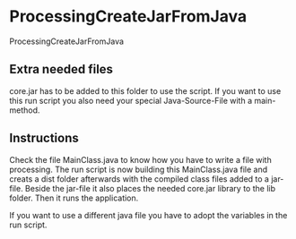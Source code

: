 # ProcessingCreateJarFromJava
ProcessingCreateJarFromJava
## Extra needed files
core.jar has to be added to this folder to use the script.
If you want to use this run script you also need your special Java-Source-File with a main-method.
## Instructions
Check the file MainClass.java to know how you have to write a file with processing.
The run script is now building this MainClass.java file and creats a dist folder 
afterwards with the compiled class files added to a jar-file.
Beside the jar-file it also places the needed core.jar library to the lib folder.
Then it runs the application.


If you want to use a different java file you have to adopt the variables in the run script.


